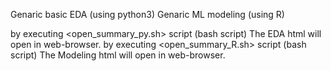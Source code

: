 Genaric basic EDA (using python3)
Genaric ML modeling (using R)

by executing <open_summary_py.sh> script (bash script) The EDA html will open in web-browser.
by executing <open_summary_R.sh> script (bash script) The Modeling html will open in web-browser.
